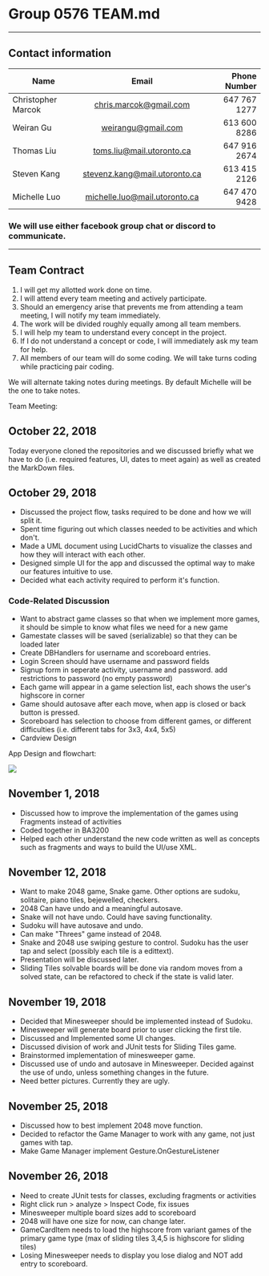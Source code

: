 # Group 0576 TEAM.md
---
## Contact information

Name | Email | Phone Number
--- | :---: | ---:
Christopher Marcok | chris.marcok@gmail.com | 647 767 1277 
Weiran Gu | weirangu@gmail.com | 613 600 8286
Thomas Liu | toms.liu@mail.utoronto.ca | 647 916 2674
Steven Kang | stevenz.kang@mail.utoronto.ca | 613 415 2126
Michelle Luo | michelle.luo@mail.utoronto.ca | 647 470 9428

### We will use either facebook group chat or discord to communicate.
---
## Team Contract
1. I will get my allotted work done on time.
2.  I will attend every team meeting and actively participate.
3. Should an emergency arise that prevents me from attending a team meeting, I will notify my team immediately.
4. The work will be divided roughly equally among all team members.
5. I will help my team to understand every concept in the project.
6. If I do not understand a concept or code, I will immediately ask my team for help.
7. All members of our team will do some coding. We will take turns coding while practicing pair coding.

We will alternate taking notes during meetings. By default Michelle will be the one to take notes.

Team Meeting:
## October 22, 2018

Today everyone cloned the repositories and we discussed briefly what we have to do (i.e.
required features, UI, dates to meet again) as well as created the MarkDown files.

## October 29, 2018

* Discussed the project flow, tasks required to be done and how we will split it.
* Spent time figuring out which classes needed to be activities and which don't.
* Made a UML document using LucidCharts to visualize the classes and how they will interact with each other.
* Designed simple UI for the app and discussed the optimal way to make our features intuitive to use.
* Decided what each activity required to perform it's function.

### Code-Related Discussion

* Want to abstract game classes so that when we implement more games, it should be simple to know what files we need for a new game
* Gamestate classes will be saved (serializable) so that they can be loaded later
* Create DBHandlers for username and scoreboard entries.
* Login Screen should have username and password fields
* Signup form in seperate activity, username and password. add restrictions to password (no empty password)
* Each game will appear in a game selection list, each shows the user's highscore in corner
* Game should autosave after each move, when app is closed or back button is pressed.
* Scoreboard has selection to choose from different games, or different difficulties (i.e. different tabs for 3x3, 4x4, 5x5)
* Cardview Design

App Design and flowchart:

![](https://i.imgur.com/IAsIdsR.jpg)

## November 1, 2018

* Discussed how to improve the implementation of the games using Fragments instead of activities
* Coded together in BA3200
* Helped each other understand the new code written as well as concepts such as fragments and ways
to build the UI/use XML.

## November 12, 2018

* Want to make 2048 game, Snake game. Other options are sudoku, solitaire, piano tiles, bejewelled, checkers.
* 2048 Can have undo and a meaningful autosave.
* Snake will not have undo. Could have saving functionality.
* Sudoku will have autosave and undo.
* Can make "Threes" game instead of 2048.
* Snake and 2048 use swiping gesture to control. Sudoku has the user tap and select (possibly each tile is a edittext).
* Presentation will be discussed later.
* Sliding Tiles solvable boards will be done via random moves from a solved state, can be refactored to check if the state is valid later.

## November 19, 2018

* Decided that Minesweeper should be implemented instead of Sudoku.
* Minesweeper will generate board prior to user clicking the first tile.
* Discussed and Implemented some UI changes.
* Discussed division of work and JUnit tests for Sliding Tiles game.
* Brainstormed implementation of minesweeper game.
* Discussed use of undo and autosave in Minesweeper. Decided against the use of undo, unless something changes in the future.
* Need better pictures. Currently they are ugly.

## November 25, 2018

* Discussed how to best implement 2048 move function.
* Decided to refactor the Game Manager to work with any game, not just games with tap.
* Make Game Manager implement Gesture.OnGestureListener

## November 26, 2018

* Need to create JUnit tests for classes, excluding fragments or activities
* Right click run > analyze > Inspect Code, fix issues
* Minesweeper multiple board sizes add to scoreboard
* 2048 will have one size for now, can change later.
* GameCardItem needs to load the highscore from variant games of the primary game type (max of sliding tiles 3,4,5 is highscore for sliding tiles)
* Losing Minesweeper needs to display you lose dialog and NOT add entry to scoreboard.